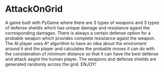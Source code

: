 # AttackOnGrid
A game built with PyGame where there are 3 types of weapons and 3 types of defense sheilds which has unique damage and resistance agaist the corresponding damages. There is always a certain defense option for a probable weapon which provides complete resistance agaist the weapon.
The AI player uses A* algorithm to have an idea about the enviroment around it and the player and calculates the probable moves it can do with the consideration of minimum distance so that it can have the best defense and attack aagist the human player.
The weapons and defense sheilds are generated randomly across the grid. ENJOY!
